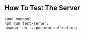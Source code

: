 ## How To Test The Server

```
sudo mongod;
npm run test-server;
newman run ...postman_collection;
```
